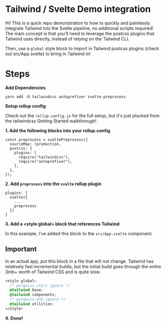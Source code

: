 # Tailwind / Svelte Demo integration

Hi! This is a quick repo demonstration to how to quickly and painlessly integrate Tailwind into the Svelte pipeline, no additional scripts required! The main concept is that you'll need to leverage the postcss plugins that Tailwind uses directly, instead of relying on the Tailwind CLI. 

Then, use a `global` style block to import in Tailwind postcss plugins (check out src/App.svelte) to bring in Tailwind in!

# Steps

**Add Dependencies**

`yarn add -D tailwindcss autoprefixer svelte-preprocess`

**Setup rollup config**

Check out the `rollup.config.js` for the full setup, but it's just plucked from the tailwindcss Getting Started walkthrough!

**1. Add the following blocks into your rollup.config**
```
const preprocess = sveltePreprocess({
  sourceMap: !production,
  postcss: {
    plugins: [
      require("tailwindcss"),
      require("autoprefixer"),
    ],
  },
});
```

**2. Add `preprocess` into the `svelte` rollup plugin**


```
plugins: [
  svelte({
    ...
    preprocess
  })
]
```

**3. Add a \<style global> block that references Tailwind**

In this example, I've added this block to the `src/App.svelte` component.  

## **Important**

In an actual app, put this block in a file that will not change. Tailwind has relatively fast incremental builds, but the initial build goes through the entire 3mb+ worth of Tailwind CSS and is quite slow.


```css
<style global>
  /* purgecss start ignore */
  @tailwind base;
  @tailwind components;
  /* purgecss end ignore */
  @tailwind utilities;
</style>
```

**4. Done!**

